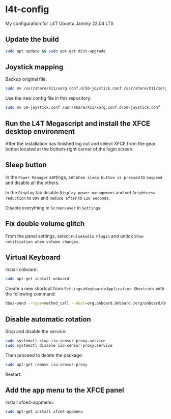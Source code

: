 # l4t-config
My configuration for L4T Ubuntu Jammy 22.04 LTS

## Update the build

```bash
sudo apt update && sudo apt-get dist-upgrade
```

## Joystick mapping

Backup original file:

```bash
sudo mv /usr/share/X11/xorg.conf.d/50-joystick.conf /usr/share/X11/xorg.conf.d/50-joystick.conf.bak
```

Use the new config file in this repository:

```bash
sudo mv 50-joystick.conf /usr/share/X11/xorg.conf.d/50-joystick.conf
```

## Run the L4T Megascript and install the XFCE desktop environment

After the installation has finished log out and select XFCE from the gear button located at the bottom-right corner of the login screen.

## Sleep button

In the `Power Manager` settings, set `When sleep button is pressed` to `Suspend` and disable all the others.

In the `Display` tab disable `Display power management` and set `Brightness reduction` to `80%` and `Reduce after` to `120 seconds`.

Disable everything in `Screensaver` in `Settings`.

## Fix double volume glitch

From the panel settings, select `PulseAudio Plugin` and untick `Show notification when volume changes`.

## Virtual Keyboard

Install onboard:

```bash
sudo apt-get install onboard
```

Create a new shortcut from `Settings`>`Keyboard`>`Application Shortcuts` with the following command:

```bash
dbus-send --type=method_call --dest=org.onboard.Onboard /org/onboard/Onboard/Keyboard org.onboard.Onboard.Keyboard.ToggleVisible
```

## Disable automatic rotation

Stop and disable the service:

```bash
sudo systemctl stop iio-sensor-proxy.service
sudo systemctl disable iio-sensor-proxy.service
```

Then proceed to delete the package:

```bash
sudo apt-get remove iio-sensor-proxy
```

Restart.

## Add the app menu to the XFCE panel

Install xfce4-appmenu:

```bash
sudo apt-get install xfce4-appmenu
```